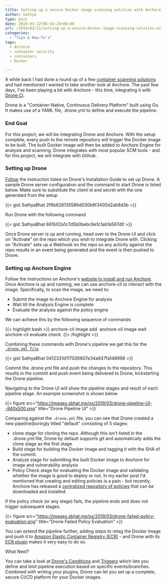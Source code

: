 ```yaml
---
title: Setting up a secure Docker image scanning solution with Anchore and Drone CI
author: Sathya
type: post
date: 2019-03-12T06:16:24+00:00
url: /2019/03/12/setting-up-a-secure-docker-image-scanning-solution-with-anchore-and-drone-ci/
categories:
  - "Tips & How-To's"
tags:
  - Anchore
  - container security
  - containers
  - Docker

---
```

A while back I had done a round up of a few [container scanning solutions](https://sathyasays.com/2018/09/02/on-securing-containers-and-open-source-tools-for-scanning-vulnerabilities-in-docker-images/) and had mentioned I wanted to take another look at Anchore. The past few days, I've been playing a bit with Anchore - this time, integrating it with [Drone CI](https://drone.io/).

Drone is a "Container-Native, Continuous Delivery Platform" built using Go. It makes use of a YAML file, .drone.yml to define and execute the pipeline.

### End Goal

For this project, we will be integrating Drone and Anchore. With the setup complete, every push to the remote repository will trigger the Docker image to be built. The built Docker image will then be added to Anchore Engine for analysis and scanning. Drone integrates with most popular SCM tools - and for this project, we will integrate with Github.

### Setting up Drone

[Follow](https://docs.drone.io/installation/github/) the instruction listed on Drone's Installation Guide to set up Drone. A sample Drone server configuration and the command to start Drone is listed below. Make sure to substitute the client id and secret with the one generated from the setup

{{< gist SathyaBhat 2f6b628135586d030b6f3405d2ab8d3b >}}


Run Drone with the following command

{{< gist SathyaBhat 661b02a1c7d5b0bebc6e1c1ab1a567d0 >}}

Once Drone server is up and running, head over to the Drone UI and click on "Activate" on the repo which you wish to integrate Drone with. Clicking on "Activate" sets up a Webhook on the repo so any activity against the repo results in an event being generated and the event is then pushed to Drone.

### Setting up Anchore Engine

Follow the instructions on Anchore's [website to install and run Anchore](https://docs.anchore.com/current/docs/engine/quickstart/#step-1-download-the-docker-composeyaml-file-and-start). Once Anchore is up and running, we can use anchore-cli&nbsp;to interact with the image. Specifically, to scan the image, we need to:

  * Submit the image to Anchore Engine for analysis
  * Wait till the Analysis Engine is complete
  * Evaluate the analysis against the policy engine

We can achieve this by the following sequence of commands

{{< highlight bash >}}
anchore-cli image add <image name>
anchore-cli image wait <image name>
anchore-cli evaluate check <image name>
{{< /highlight >}}

Combining these commands with Drone's pipeline we get this for the [`.drone.yml file`](https://github.com/sathya-demo/subreddit-fetcher/blob/83fe5d0d31d4e225202d7d8694a8885ba818e57d/.drone.yml)

{{< gist SathyaBhat 0412331d117026807e34a647fa148998 >}}


Commit the .drone.yml file and push the changes to the repository. This results in the commit and push event being delivered to Drone, kickstarting the Drone pipeline.

Navigating to the Drone UI will show the pipeline stages and result of each pipeline stage. An example screenshot is shown below


{{< figure src="https://images.sbhat.me/ss/2019/03/drone-pipeline-UI--840x500.png" title="Drone Pipeline UI" >}}

Comparing against the `.drone.yml` file, you can see that Drone created a new pipeline(boringly titled "default" consisting of 5 stages:

  * clone stage for cloning the repo. Although this isn't listed in the .drone.yml file, Drone by default supports git and automatically adds the clone stage as the first stage
  * Build stage for building the Docker image and tagging it with the SHA of the commit.
  * Analyze stage for submitting the built Docker image to Anchore for image and vulnerability analysis
  * Policy Check stage for evaluating the Docker image and validating whether the image is good to deploy or not. In my earlier post I'd mentioned that creating and editing policies is a pain - but recently, Anchore has released a [centralized repository of policies](https://anchore.com/blog/introducing-anchore-policy-hub/) that can be downloaded and installed.

If the policy check (or any stage) fails, the pipeline ends and does not trigger subsequent stages.

{{< figure src="https://images.sbhat.me/ss/2019/03/drone-failed-policy-evaluation.png" title="Drone Failed Policy Evaluation" >}}


You can extend the pipeline further, adding steps to retag the Docker Image and push it to <a href="https://aws.amazon.com/ecr/" target="_blank" rel="noopener noreferrer">Amazon Elastic Container Registry (ECR)</a> - and Drone with its <a href="https://plugins.drone.io/drone-plugins/drone-ecr/" target="_blank" rel="noopener noreferrer">ECR plugin</a> makes it very easy to do so.

What Next?

You can take a look at [Drone's Conditions](https://docs.drone.io/user-guide/pipeline/conditions/) and [Triggers](https://docs.drone.io/user-guide/pipeline/triggers/) which lets you define and limit pipeline execution based on specific events/branches. Combined with writing your plugins, Drone can let you set up a complete, secure CI/CD platform for your Docker images.
